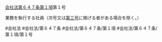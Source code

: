 [会社法第６４７条第１項](会社法＿＿＿＿第６４７条第１項)第１号

業務を執行する社員（次号又は[第三号](会社法＿＿＿＿第６４７条第１項第３号)に掲げる者がある場合を除く。）


#会社法
#会社法/第６４７条
#会社法/第６４７条/第１項
#会社法/第６４７条/第１項/第１号
